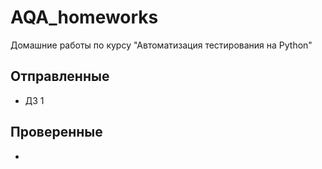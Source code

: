 # AQA_homeworks
Домашние работы по курсу "Автоматизация тестирования на Python"

## Отправленные
- ДЗ 1

## Проверенные

- 

